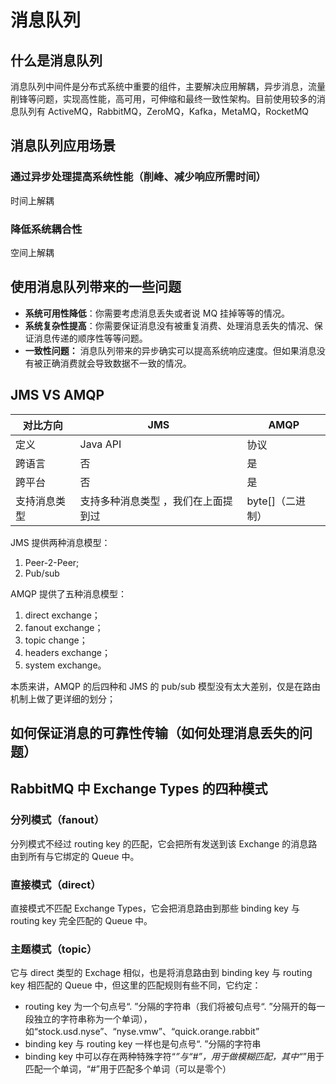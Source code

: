 # 消息队列

## 什么是消息队列

消息队列中间件是分布式系统中重要的组件，主要解决应用解耦，异步消息，流量削锋等问题，实现高性能，高可用，可伸缩和最终一致性架构。目前使用较多的消息队列有 ActiveMQ，RabbitMQ，ZeroMQ，Kafka，MetaMQ，RocketMQ

## 消息队列应用场景

### 通过异步处理提高系统性能（削峰、减少响应所需时间）

时间上解耦

### 降低系统耦合性

空间上解耦

## 使用消息队列带来的一些问题

- **系统可用性降低**：你需要考虑消息丢失或者说 MQ 挂掉等等的情况。
- **系统复杂性提高**：你需要保证消息没有被重复消费、处理消息丢失的情况、保证消息传递的顺序性等等问题。
- **一致性问题：** 消息队列带来的异步确实可以提高系统响应速度。但如果消息没有被正确消费就会导致数据不一致的情况。

## JMS VS AMQP

| 对比方向     | JMS                                 | AMQP             |
| ------------ | ----------------------------------- | ---------------- |
| 定义         | Java API                            | 协议             |
| 跨语言       | 否                                  | 是               |
| 跨平台       | 否                                  | 是               |
| 支持消息类型 | 支持多种消息类型 ，我们在上面提到过 | byte[]（二进制） |

JMS 提供两种消息模型：

1. Peer-2-Peer;
2. Pub/sub

AMQP 提供了五种消息模型：

1. direct exchange；
2. fanout exchange；
3. topic change；
4. headers exchange；
5. system exchange。

本质来讲，AMQP 的后四种和 JMS 的 pub/sub 模型没有太大差别，仅是在路由机制上做了更详细的划分；

## 如何保证消息的可靠性传输（如何处理消息丢失的问题）

## RabbitMQ 中 Exchange Types 的四种模式

### 分列模式（fanout）

分列模式不经过 routing key 的匹配，它会把所有发送到该 Exchange 的消息路由到所有与它绑定的 Queue 中。

### 直接模式（direct）

直接模式不匹配 Exchange Types，它会把消息路由到那些 binding key 与 routing key 完全匹配的 Queue 中。

### 主题模式（topic）

它与 direct 类型的 Exchage 相似，也是将消息路由到 binding key 与 routing key 相匹配的 Queue 中，但这里的匹配规则有些不同，它约定：

- routing key 为一个句点号“. ”分隔的字符串（我们将被句点号“. ”分隔开的每一段独立的字符串称为一个单词），如“stock.usd.nyse”、“nyse.vmw”、“quick.orange.rabbit”
- binding key 与 routing key 一样也是句点号“. ”分隔的字符串
- binding key 中可以存在两种特殊字符“_”与“#”，用于做模糊匹配，其中“_”用于匹配一个单词，“#”用于匹配多个单词（可以是零个）
